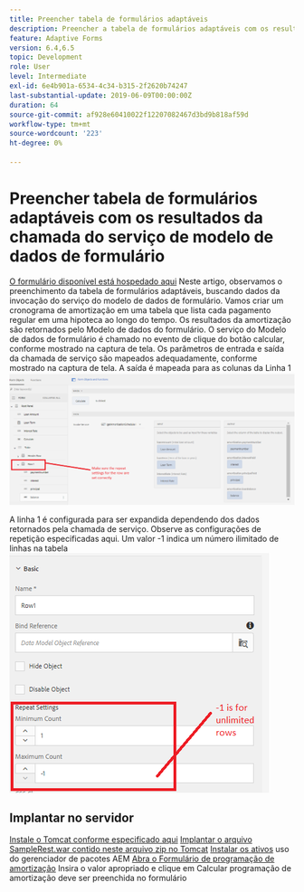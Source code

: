 ```yaml
---
title: Preencher tabela de formulários adaptáveis
description: Preencher a tabela de formulários adaptáveis com os resultados das chamadas do serviço de modelo de dados de formulário
feature: Adaptive Forms
version: 6.4,6.5
topic: Development
role: User
level: Intermediate
exl-id: 6e4b901a-6534-4c34-b315-2f2620b74247
last-substantial-update: 2019-06-09T00:00:00Z
duration: 64
source-git-commit: af928e60410022f12207082467d3bd9b818af59d
workflow-type: tm+mt
source-wordcount: '223'
ht-degree: 0%

---
```


# Preencher tabela de formulários adaptáveis com os resultados da chamada do serviço de modelo de dados de formulário

[O formulário disponível está hospedado aqui](https://forms.enablementadobe.com/content/dam/formsanddocuments/amortization/jcr:content?wcmmode=disabled)
Neste artigo, observamos o preenchimento da tabela de formulários adaptáveis, buscando dados da invocação do serviço do modelo de dados de formulário. Vamos criar um cronograma de amortização em uma tabela que lista cada pagamento regular em uma hipoteca ao longo do tempo. Os resultados da amortização são retornados pelo Modelo de dados do formulário. O serviço do Modelo de dados de formulário é chamado no evento de clique do botão calcular, conforme mostrado na captura de tela. Os parâmetros de entrada e saída da chamada de serviço são mapeados adequadamente, conforme mostrado na captura de tela. A saída é mapeada para as colunas da Linha 1
![clickevent](assets/amortization.PNG)

A linha 1 é configurada para ser expandida dependendo dos dados retornados pela chamada de serviço. Observe as configurações de repetição especificadas aqui. Um valor -1 indica um número ilimitado de linhas na tabela
![Linha1](assets/rowconfiguration.PNG)

## Implantar no servidor

[Instale o Tomcat conforme especificado aqui](/help/forms/ic-print-channel-tutorial/set-up-tomcat.md)
[Implantar o arquivo SampleRest.war contido neste arquivo zip no Tomcat](assets/sample-rest.zip)
[Instalar os ativos](assets/amortizationschedule.zip) uso do gerenciador de pacotes AEM
[Abra o Formulário de programação de amortização](http://localhost:4502/content/dam/formsanddocuments/amortization/jcr:content?wcmmode=disabled)
Insira o valor apropriado e clique em Calcular programação de amortização deve ser preenchida no formulário
